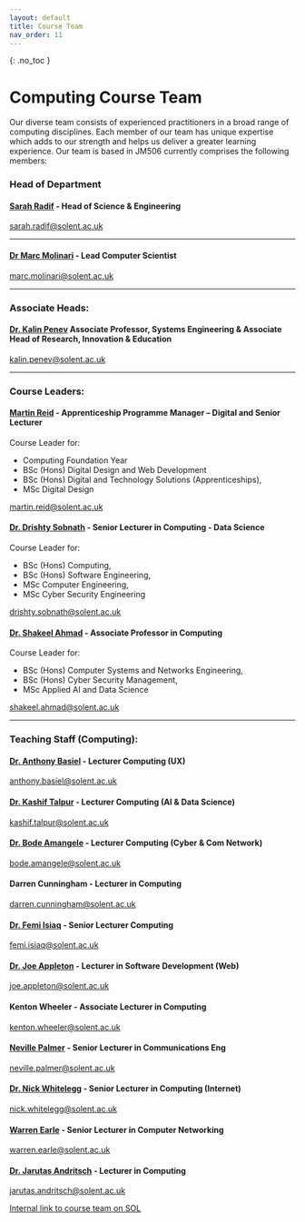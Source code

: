 ```yaml
---
layout: default
title: Course Team
nav_order: 11
---
```


{: .no_toc }

# Computing Course Team

Our diverse team consists of experienced practitioners in a broad range of computing disciplines.  Each member of our team has unique expertise which adds to our strength and helps us deliver a greater learning experience.  Our team is based in JM506 currently comprises the following members:

### Head of Department


#### [Sarah Radif](https://www.solent.ac.uk/staff/academic/sarah-radif) - **Head of Science & Engineering** 

sarah.radif@solent.ac.uk

------

#### [Dr Marc Molinari](https://www.solent.ac.uk/staff/academic/marc-molinari) - Lead Computer Scientist

marc.molinari@solent.ac.uk

------

### **Associate Heads:**

#### [Dr. Kalin Penev](https://pure.solent.ac.uk/en/persons/kalin-penev) **Associate Professor, Systems Engineering & Associate Head of Research, Innovation & Education**
kalin.penev@solent.ac.uk

------

### Course Leaders:

#### [Martin Reid](https://www.solent.ac.uk/staff-profiles/academic-profiles/martin-reid/martin-reid) - **Apprenticeship Programme Manager – Digital and Senior Lecturer** 

Course Leader for:

* Computing Foundation Year
* BSc (Hons) Digital Design and Web Development
* BSc (Hons) Digital and Technology Solutions (Apprenticeships),
* MSc Digital Design

martin.reid@solent.ac.uk

#### [Dr. Drishty Sobnath](https://www.solent.ac.uk/staff-profiles/academic-profiles/drishty-sobnath/drishty-sobnath) **- Senior Lecturer in Computing - Data Science**

Course Leader for:

* BSc (Hons) Computing,
* BSc (Hons) Software Engineering,
* MSc Computer Engineering,
* MSc Cyber Security Engineering

drishty.sobnath@solent.ac.uk

#### [Dr. Shakeel Ahmad](https://www.solent.ac.uk/staff-profiles/academic-profiles/shakeel-ahmad/shakeel-ahmad) - **Associate Professor in Computing**

Course Leader for:

* BSc (Hons) Computer Systems and Networks Engineering,
* BSc (Hons) Cyber Security Management,
* MSc Applied AI and Data Science

shakeel.ahmad@solent.ac.uk

------

### Teaching Staff (Computing):

#### [Dr. Anthony Basiel](https://www.solent.ac.uk/staff/academic/dr-anthony-basiel) - **Lecturer Computing (UX)**

anthony.basiel@solent.ac.uk

#### [Dr. Kashif Talpur](https://www.solent.ac.uk/staff/academic/kashif-talpur) - **Lecturer Computing (AI & Data Science)**

kashif.talpur@solent.ac.uk

#### [Dr. Bode Amangele](https://www.solent.ac.uk/staff/academic/perekebode-amangele) **- Lecturer Computing (Cyber & Com Network)**

bode.amangele@solent.ac.uk

####  Darren Cunningham - **Lecturer in Computing**

darren.cunningham@solent.ac.uk

#### [Dr. Femi Isiaq](https://www.solent.ac.uk/staff-profiles/dr-olufemi-isiaq) **- Senior Lecturer Computing**

femi.isiaq@solent.ac.uk


#### [Dr. Joe Appleton](https://www.solent.ac.uk/staff-profiles/academic-profiles/joe-appleton/joe-appleton) **- Lecturer in Software Development (Web)**

joe.appleton@solent.ac.uk

#### Kenton Wheeler **- Associate Lecturer in Computing**

kenton.wheeler@solent.ac.uk


#### [Neville Palmer](https://www.solent.ac.uk/staff-profiles/academic-profiles/neville-palmer/neville-palmer) **- Senior Lecturer in Communications Eng**

neville.palmer@solent.ac.uk

#### [Dr. Nick Whitelegg](https://pure.solent.ac.uk/en/persons/nick-whitelegg/network-persons/) **- Senior Lecturer in Computing (Internet)**

nick.whitelegg@solent.ac.uk


#### [Warren Earle](https://www.solent.ac.uk/staff-profiles/academic-profiles/warren-earle) **- Senior Lecturer in Computer Networking**

warren.earle@solent.ac.uk


#### [Dr. Jarutas Andritsch](https://www.solent.ac.uk/staff-profiles/jarutas-andritsch) **- Lecturer in Computing**

jarutas.andritsch@solent.ac.uk


[Internal link to course team on SOL](https://learn.solent.ac.uk/course/view.php?id=22663&section=1)